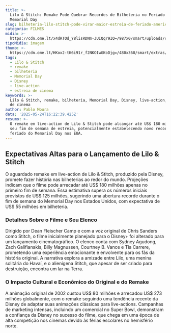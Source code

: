 ```yaml
---
title: >-
  Lilo & Stitch: Remake Pode Quebrar Recordes de Bilheteria no Feriado do
  Memorial Day
slug: bilheteria-lilo-stitch-pode-virar-maior-estreia-de-feriado-americano
categoria: FILMES
midia: >-
  https://cdn.ome.lt/x4dRTOd_Y8lisRDNm-JUIQqr9IQ=/987x0/smart/uploads/conteudo/fotos/OMELETE_CAPA_-_2025-05-23T131627.650.png
tipoMidia: imagem
thumb: >-
  https://cdn.ome.lt/HKox2-tK6i91r_f2NKOIwGKoDjg=/480x360/smart/extras/conteudos/omelete_THUMB_-_2025-05-23T131609.000.png
tags:
  - Lilo & Stitch
  - remake
  - bilheteria
  - Memorial Day
  - Disney
  - live-action
  - estreia de cinema
keywords: >-
  Lilo & Stitch, remake, bilheteria, Memorial Day, Disney, live-action, estreia
  de cinema
author: Pablo Moura
data: '2025-05-24T16:22:39.425Z'
resumo: >-
  O remake em live-action de Lilo & Stitch pode alcançar até US$ 180 milhões em
  seu fim de semana de estreia, potencialmente estabelecendo novo recorde para o
  feriado do Memorial Day nos EUA.
---
```


## Expectativas Altas para o Lançamento de Lilo & Stitch

O aguardado remake em live-action de Lilo & Stitch, produzido pela Disney, promete fazer história nas bilheterias ao redor do mundo. Projeções indicam que o filme pode arrecadar até US$ 180 milhões apenas no primeiro fim de semana. Essa estimativa supera os números iniciais previstos de US$ 125 milhões, sugerindo uma abertura recorde durante o fim de semana do Memorial Day nos Estados Unidos, com expectativa de US$ 55 milhões em bilheteria.

### Detalhes Sobre o Filme e Seu Elenco

Dirigido por Dean Fleischer Camp e com a voz original de Chris Sanders como Stitch, o filme inicialmente planejado para o Disney+ foi alterado para um lançamento cinematográfico. O elenco conta com Sydney Agudong, Zach Galifianakis, Billy Magnussen, Courtney B. Vance e Tia Carrere, prometendo uma experiência emocionante e envolvente para os fãs da história original. A narrativa explora a amizade entre Lilo, uma menina solitária do Havaí, e o alienígena Stitch, que apesar de ser criado para destruição, encontra um lar na Terra.

### O Impacto Cultural e Econômico do Original e do Remake

A animação original de 2002 custou US$ 80 milhões e arrecadou US$ 273 milhões globalmente, com o remake seguindo uma tendência recente da Disney de adaptar suas animações clássicas para live-actions. Campanhas de marketing intensas, incluindo um comercial no Super Bowl, demonstram a confiança da Disney no sucesso do filme, que chega em uma época de alta competição nos cinemas devido às férias escolares no hemisfério norte.
